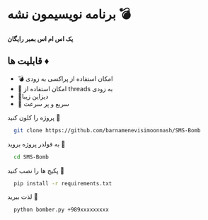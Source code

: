 # برنامه نویسیمون نشه 💣
**یک اس ام اس بمبر رایگان**

## قابلیت ها ♦

-  💣 امکان استفاده از پراکسی به زودی
-  💊 امکان استفاده از threads به زودی
-  🍇دیزاین زیبا 
-  🔪 سریع و پر سرعت 

پروژه را کلون کنید 🔗

```bash
  git clone https://github.com/barnamenevisimoonnash/SMS-Bomb
```

به فولدر پروژه بروید 📂

```bash
  cd SMS-Bomb
```

پکیج ها را نصب کنید 🔻

```bash
  pip install -r requirements.txt
```

لذت ببرید 💖

```bash
  python bomber.py +989xxxxxxxxx
```